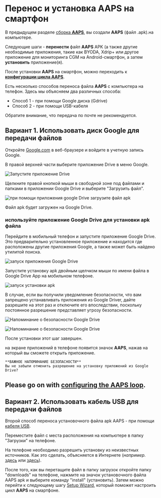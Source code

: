 # Перенос и установка AAPS на смартфон

В предыдущем разделе [сборка **AAPS**](../building-AAPS.md), вы создали **AAPS** (файл .apk).на компьютере.

Следующие шаги - **перенести** файл **AAPS** APK (а также другие необходимые приложения, такие как BYODA, Xdrip+ или другое приложение для мониторинга CGM на Android-смартфон, а затем **установить** приложение(я).

После установки **AAPS** на смартфон, можно переходить к [**конфигурации цикла AAPS**](configuring-the-AAPS-loop.md).

Есть несколько способов переноса файла **AAPS** с компьютера на телефон. Здесь мы объясняем два различных способа:

- Способ 1 - при помощи Google диска (Gdrive)
- Способ 2 - при помощи USB-кабеля

Обратите внимание, что передача по почте не рекомендуется.

## Вариант 1. Использовать диск Google для передачи файлов

Откройте [Google.com](https://www.google.com/) в веб-браузере и войдите в учетную запись Google.

В правой верхней части выберите приложение Drive в меню Google.

![Запустите приложение Drive](../images/GoogleDriveInWebbrowser.png)

Щелкните правой кнопкой мыши в свободной зоне под файлами и папками в приложении Google Drive и выберите "Загрузить файл".

![при помощи приложения google Drive загрузите файл apk](../images/GoogleDriveUploadFile.png)

Файл apk будет загружен на Google Drive.

### используйте приложение Google Drive для установки apk файла

Перейдите в мобильный телефон и запустите приложение Google Drive. Это предварительно установленное приложение и находится где расположены другие приложения Google, а также может быть найдено утилитой поиска.

![запуск приложения Google Drive](../images/GoogleDriveMobileAPPLaunch.png)

Запустите установку apk двойным щелчком мыши по имени файла в Google Drive App на мобильном телефоне.

![запуск установки apk](../images/GoogleDriveMobileUploadedAPK.png)

В случае, если вы получили уведомление безопасности, что вам запрещено устанавливать приложения из Google Driver, дайте разрешите на этот раз и отключите его впоследствии, поскольку постоянное разрешение представляет угрозу безопасности.

![Напоминание о безопасности Google Drive](../images/GoogleDriveMobileMissingSecuritySetting.png)

![Напоминание о безопасности Google Drive](../images/GoogleDriveMobileMissingSecuritySetting.png)

После установки этот шаг завершен.

на экране приложений в телефоне появится значок **AAPS**, нажав на который вы сможете открыть приложение.

```{warning}
**ВАЖНОЕ НАПОМИНАНИЕ БЕЗОПАСНОСТИ**
Вы не забыли отменить разрешение на установку приложений из Google Drive?
```

## Please go on with [configuring the AAPS loop](../Installing-AndroidAPS/setup-wizard.md).

## Вариант 2. Использовать кабель USB для передачи файлов

Второй способ переноса установочного файла apk AAPS - при помощи [кабеля USB](https://support.google.com/android/answer/9064445?hl=ru).

Переместите файл с места расположения на компьютере в папку "Загрузки" на телефоне.

На телефоне необходимо разрешить установку из неизвестных источников. Как это сделать, объясняется в Интернете (_например._ [здесь](https://www.expressvpn.com/de/support/vpn-setup/enable-apk-installs-android/) или [здесь](https://www.androidcentral.com/unknown-sources)).

После того, как вы перетащите файл в папку загрузок откройте папку "downloads" на телефоне, нажмите на значок установочного файла AAPS apk и выберите команду "install" (установить). Затем можно перейти к следующему шагу [Setup Wizard](../Installing-AndroidAPS/setup-wizard.md), который поможет настроить цикл **AAPS** на смартфоне.
